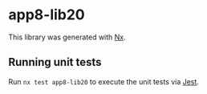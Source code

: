 # app8-lib20

This library was generated with [Nx](https://nx.dev).

## Running unit tests

Run `nx test app8-lib20` to execute the unit tests via [Jest](https://jestjs.io).
